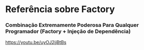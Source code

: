# Referência sobre Factory

### Combinação Extremamente Poderosa Para Qualquer Programador (Factory + Injeção de Dependência)

https://youtu.be/uyOJ2jjBtBs